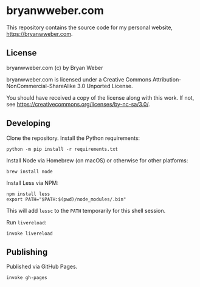 bryanwweber.com
===============

This repository contains the source code for my personal website, <https://bryanwweber.com>.

License
-------

bryanwweber.com (c) by Bryan Weber

bryanwweber.com is licensed under a Creative Commons Attribution-NonCommercial-ShareAlike 3.0 Unported License.

You should have received a copy of the license along with this work. If not, see <https://creativecommons.org/licenses/by-nc-sa/3.0/>.

Developing
----------

Clone the repository. Install the Python requirements:

```shell
python -m pip install -r requirements.txt
```

Install Node via Homebrew (on macOS) or otherwise for other platforms:

```shell
brew install node
```

Install Less via NPM:

```shell
npm install less
export PATH="$PATH:$(pwd)/node_modules/.bin"
```

This will add `lessc` to the `PATH` temporarily for this shell session.

Run `livereload`:

```shell
invoke livereload
```

Publishing
----------

Published via GitHub Pages.

```shell
invoke gh-pages
```
